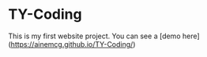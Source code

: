 # TY-Coding

This is my first website project. You can see a [demo here] (https://ainemcg.github.io/TY-Coding/)
